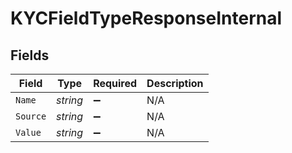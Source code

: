 # KYCFieldTypeResponseInternal


## Fields

| Field              | Type               | Required           | Description        |
| ------------------ | ------------------ | ------------------ | ------------------ |
| `Name`             | *string*           | :heavy_minus_sign: | N/A                |
| `Source`           | *string*           | :heavy_minus_sign: | N/A                |
| `Value`            | *string*           | :heavy_minus_sign: | N/A                |